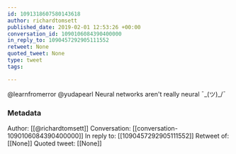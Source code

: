 ```yaml
---
id: 1091318607580143618
author: richardtomsett
published_date: 2019-02-01 12:53:26 +00:00
conversation_id: 1090106084390400000
in_reply_to: 1090457292905111552
retweet: None
quoted_tweet: None
type: tweet
tags:

---
```


@learnfromerror @yudapearl Neural networks aren't really neural ¯\_(ツ)_/¯

### Metadata

Author: [[@richardtomsett]]
Conversation: [[conversation-1090106084390400000]]
In reply to: [[1090457292905111552]]
Retweet of: [[None]]
Quoted tweet: [[None]]
